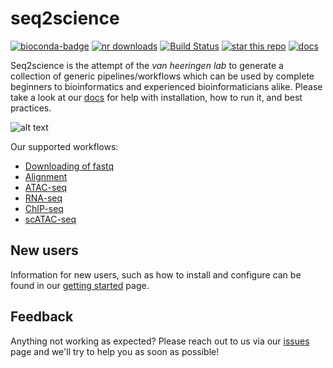 # seq2science
[![bioconda-badge](https://img.shields.io/badge/install%20with-bioconda-brightgreen.svg?style=flat)](http://bioconda.github.io)
[![nr downloads](https://anaconda.org/bioconda/seq2science/badges/downloads.svg)](https://anaconda.org/bioconda/seq2science/badges/downloads.svg)
[![Build Status](http://ocimum.science.ru.nl/jenkins/buildStatus/icon?job=seq2science%2Fmaster)](http://ocimum.science.ru.nl/jenkins/job/seq2science/job/master/lastBuild/display/redirect/)
[![star this repo](https://img.shields.io/github/stars/vanheeringen-lab/seq2science?style=flat&color=brightgreen)](https://github.com/vanheeringen-lab/seq2science/stargazers)
[![docs](https://github.com/vanheeringen-lab/seq2science/workflows/docs/badge.svg)](https://vanheeringen-lab.github.io/seq2science)

Seq2science is the attempt of the *van heeringen lab* to generate a collection of generic pipelines/workflows which can be used by complete beginners to bioinformatics and experienced bioinformaticians alike. Please take a look at our [docs](https://vanheeringen-lab.github.io/seq2science/) for help with installation, how to run it, and best practices.

![alt text](https://vanheeringen-lab.github.io/seq2science/_static/seq2science.png "seq2science")

Our supported workflows:
* [Downloading of fastq](https://vanheeringen-lab.github.io/seq2science/content/workflows/download_fastq.html)
* [Alignment](https://vanheeringen-lab.github.io/seq2science/content/workflows/alignment.html)
* [ATAC-seq](https://vanheeringen-lab.github.io/seq2science/content/workflows/atac_seq.html)
* [RNA-seq](https://vanheeringen-lab.github.io/seq2science/content/workflows/rna_seq.html)
* [ChIP-seq](https://vanheeringen-lab.github.io/seq2science/content/workflows/chip_seq.html)
* [scATAC-seq](https://vanheeringen-lab.github.io/seq2science/content/workflows/scatac_seq.html)

## New users
Information for new users, such as how to install and configure can be found in our [getting started](https://vanheeringen-lab.github.io/seq2science/content/gettingstarted.html) page.

## Feedback
Anything not working as expected? Please reach out to us via our [issues](https://github.com/vanheeringen-lab/seq2science/issues) page and we'll try to help you as soon as possible!
